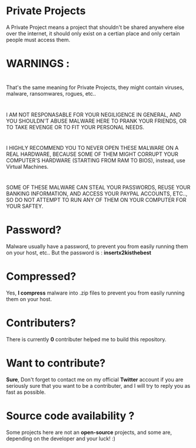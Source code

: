 # Private Projects
A Private Project means a project that shouldn't be shared anywhere else over the internet, it should only exist on a certian place and only certain people must access them.
# WARNINGS : 
# 
That's the same meaning for Private Projects, they might contain viruses, malware, ransomwares, rogues, etc..
#
I AM NOT RESPONASABLE FOR YOUR NEGILIGENCE IN GENERAL, AND YOU SHOULDN'T ABUSE MALWARE HERE TO PRANK YOUR FRIENDS, OR TO TAKE REVENGE OR TO FIT YOUR PERSONAL NEEDS.
#
I HIGHLY RECOMMEND YOU TO NEVER OPEN THESE MALWARE ON A REAL HARDWARE, BECAUSE SOME OF THEM MIGHT CORRUPT YOUR COMPUTER'S HARDWARE (STARTING FROM RAM TO BIOS), instead, use Virtual Machines.
#
SOME OF THESE MALWARE CAN STEAL YOUR PASSWORDS, REUSE YOUR BANKING INFORMATION, AND ACCESS YOUR PAYPAL ACCOUNTS, ETC.., SO DO NOT ATTEMPT TO RUN ANY OF THEM ON YOUR COMPUTER FOR YOUR SAFTEY.
# Password?
Malware usually have a password, to prevent you from easily running them on your host, etc..
But the password is : **insertx2kisthebest**
# Compressed?
Yes, **I compress** malware into .zip files to prevent you from easily running them on your host.
# Contributers? 
There is currently **0** contributer helped me to build this repository.
# Want to contribute?
**Sure**, Don't forget to contact me on my official **Twitter** account if you are seriously sure that you want to be a contributer, and I will try to reply you as fast as possible.
# Source code availability ?
Some projects here are not an **open-source** projects, and some are, depending on the developer and your luck! :)
